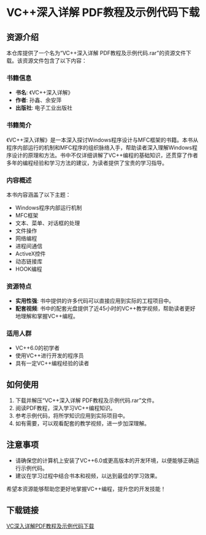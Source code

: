 # VC++深入详解 PDF教程及示例代码下载

## 资源介绍

本仓库提供了一个名为“VC++深入详解 PDF教程及示例代码.rar”的资源文件下载。该资源文件包含了以下内容：

### 书籍信息
- **书名**: 《VC++深入详解》
- **作者**: 孙鑫、余安萍
- **出版社**: 电子工业出版社

### 书籍简介
《VC++深入详解》是一本深入探讨Windows程序设计与MFC框架的书籍。本书从程序内部运行的机制和MFC程序的组织脉络入手，帮助读者深入理解Windows程序设计的原理和方法。书中不仅详细讲解了VC++编程的基础知识，还贯穿了作者多年的编程经验和学习方法的建议，为读者提供了宝贵的学习指导。

### 内容概述
本书内容涵盖了以下主题：
- Windows程序内部运行机制
- MFC框架
- 文本、菜单、对话框的处理
- 文件操作
- 网络编程
- 进程间通信
- ActiveX控件
- 动态链接库
- HOOK编程

### 资源特点
- **实用性强**: 书中提供的许多代码可以直接应用到实际的工程项目中。
- **配套视频**: 书中的配套光盘提供了近45小时的VC++教学视频，帮助读者更好地理解和掌握VC++编程。

### 适用人群
- VC++6.0的初学者
- 使用VC++进行开发的程序员
- 具有一定VC++编程经验的读者

## 如何使用
1. 下载并解压“VC++深入详解 PDF教程及示例代码.rar”文件。
2. 阅读PDF教程，深入学习VC++编程知识。
3. 参考示例代码，将所学知识应用到实际项目中。
4. 如有需要，可以观看配套的教学视频，进一步加深理解。

## 注意事项
- 请确保您的计算机上安装了VC++6.0或更高版本的开发环境，以便能够正确运行示例代码。
- 建议在学习过程中结合书本和视频，以达到最佳的学习效果。

希望本资源能够帮助您更好地掌握VC++编程，提升您的开发技能！

## 下载链接

[VC深入详解PDF教程及示例代码下载](https://pan.quark.cn/s/5ed540644239)
